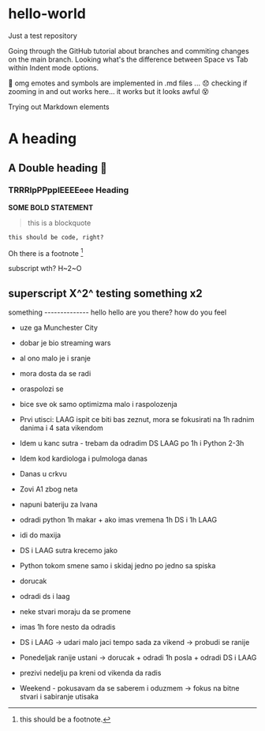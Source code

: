 # hello-world
Just a test repository

Going through the GitHub tutorial about branches and commiting changes on the main branch. 
Looking what's the difference between Space vs Tab within Indent mode options.

🥇 omg emotes and symbols are implemented in .md files ... 😞
checking if zooming in and out works here... it works but it looks awful 😵

Trying out Markdown elements

# A heading 
## A Double heading 🐳
### TRRRIpPPpplEEEEeee Heading 

**SOME BOLD STATEMENT**

>this is a blockquote

`this should be code, right?`


Oh there is a footnote [^1]
[^1]: this should be a footnote. 


subscript wth? H~2~O

superscript 
X^2^
testing something x2
------------------------------
something
-------------- hello hello
are you there?
how do you feel
- uze ga Munchester City
- dobar je bio streaming wars
- al ono malo je i sranje
- mora dosta da se radi
- oraspolozi se
- bice sve ok samo optimizma malo i raspolozenja
- Prvi utisci: LAAG ispit ce biti bas zeznut, mora se fokusirati na 1h radnim danima i 4 sata vikendom
- Idem u kanc sutra - trebam da odradim DS LAAG po 1h i Python 2-3h
- Idem kod kardiologa i pulmologa danas
- Danas u crkvu
- Zovi A1 zbog neta
- napuni bateriju za Ivana
- odradi python 1h makar + ako imas vremena 1h DS i 1h LAAG
- idi do maxija
- DS i LAAG sutra krecemo jako
- Python tokom smene samo i skidaj jedno po jedno sa spiska
- dorucak
- odradi ds i laag
- neke stvari moraju da se promene
- imas 1h fore nesto da odradis

- DS i LAAG -> udari malo jaci tempo sada za vikend -> probudi se ranije
- Ponedeljak ranije ustani -> dorucak + odradi 1h posla + odradi DS i LAAG
- prezivi nedelju pa kreni od vikenda da radis
- Weekend - pokusavam da se saberem i oduzmem -> fokus na bitne stvari i sabiranje utisaka
